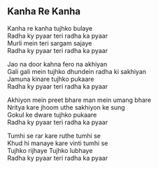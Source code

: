 ## Kanha Re Kanha

Kanha re kanha tujhko bulaye  
Radha ky pyaar teri radha ka pyaar  
Murli mein teri sargam sajaye  
Radha ky pyaar teri radha ka pyaar

Jao na door kahna fero na akhiyan  
Gali gali mein tujhko dhundein radha ki sakhiyan  
Jamuna kinare tujhko pukaare  
Radha ky pyaar teri radha ka pyaar

Akhiyon mein preet bhare man mein umang bhare  
Nritya kare jhoom uthe sakhiyon ke sung  
Gokul ke dware tujhko pukaare  
Radha ky pyaar teri radha ka pyaar

Tumhi se rar kare ruthe tumhi se  
Khud hi manaye kare vinti tumhi se  
Tujhko rijhaye Tujhko lubhaye  
Radha ky pyaar teri radha ka pyaar

